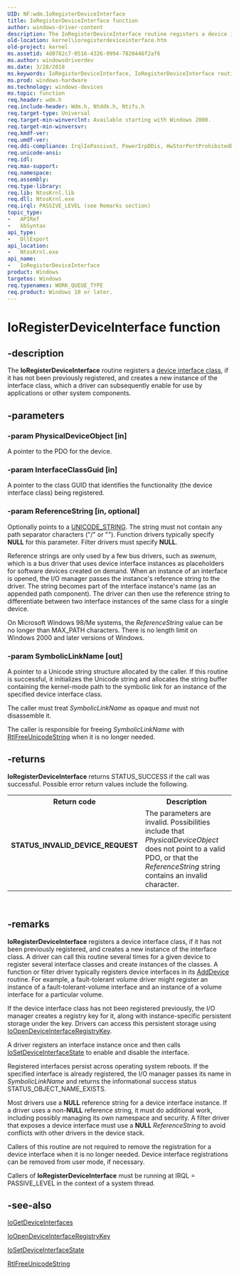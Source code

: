 ```yaml
---
UID: NF:wdm.IoRegisterDeviceInterface
title: IoRegisterDeviceInterface function
author: windows-driver-content
description: The IoRegisterDeviceInterface routine registers a device interface class, if it has not been previously registered, and creates a new instance of the interface class, which a driver can subsequently enable for use by applications or other system components.
old-location: kernel\ioregisterdeviceinterface.htm
old-project: kernel
ms.assetid: 4d0782c7-0516-4326-9994-7820446f2af6
ms.author: windowsdriverdev
ms.date: 3/28/2018
ms.keywords: IoRegisterDeviceInterface, IoRegisterDeviceInterface routine [Kernel-Mode Driver Architecture], k104_4916c641-8510-425d-953f-68ed7a3f8976.xml, kernel.ioregisterdeviceinterface, wdm/IoRegisterDeviceInterface
ms.prod: windows-hardware
ms.technology: windows-devices
ms.topic: function
req.header: wdm.h
req.include-header: Wdm.h, Ntddk.h, Ntifs.h
req.target-type: Universal
req.target-min-winverclnt: Available starting with Windows 2000.
req.target-min-winversvr: 
req.kmdf-ver: 
req.umdf-ver: 
req.ddi-compliance: IrqlIoPassive3, PowerIrpDDis, HwStorPortProhibitedDDIs
req.unicode-ansi: 
req.idl: 
req.max-support: 
req.namespace: 
req.assembly: 
req.type-library: 
req.lib: NtosKrnl.lib
req.dll: NtosKrnl.exe
req.irql: PASSIVE_LEVEL (see Remarks section)
topic_type:
-	APIRef
-	kbSyntax
api_type:
-	DllExport
api_location:
-	NtosKrnl.exe
api_name:
-	IoRegisterDeviceInterface
product: Windows
targetos: Windows
req.typenames: WORK_QUEUE_TYPE
req.product: Windows 10 or later.
---
```


# IoRegisterDeviceInterface function


## -description


The <b>IoRegisterDeviceInterface</b> routine registers a [device interface class](https://docs.microsoft.com/en-us/windows-hardware/drivers/install/device-interface-classes), if it has not been previously registered, and creates a new instance of the interface class, which a driver can subsequently enable for use by applications or other system components.


## -parameters




### -param PhysicalDeviceObject [in]

A pointer to the PDO for the device.


### -param InterfaceClassGuid [in]

A pointer to the class GUID that identifies the functionality (the device interface class) being registered.


### -param ReferenceString [in, optional]

Optionally points to a <a href="https://msdn.microsoft.com/library/windows/hardware/ff564879">UNICODE_STRING</a>. The string must not contain any path separator characters ("/" or "\"). Function drivers typically specify <b>NULL</b> for this parameter. Filter drivers must specify <b>NULL</b>.

Reference strings are only used by a few bus drivers, such as <i>swenum</i>, which is a bus driver that uses device interface instances as placeholders for software devices created on demand. When an instance of an interface is opened, the I/O manager passes the instance's reference string to the driver. The string becomes part of the interface instance's name (as an appended path component). The driver can then use the reference string to differentiate between two interface instances of the same class for a single device.

On Microsoft Windows 98/Me systems, the <i>ReferenceString</i> value can be no longer than MAX_PATH characters. There is no length limit on Windows 2000 and later versions of Windows.


### -param SymbolicLinkName [out]

A pointer to a Unicode string structure allocated by the caller. If this routine is successful, it initializes the Unicode string and allocates the string buffer containing the kernel-mode path to the symbolic link for an instance of the specified device interface class. 

The caller must treat <i>SymbolicLinkName</i> as opaque and must not disassemble it.

The caller is responsible for freeing <i>SymbolicLinkName</i> with <a href="https://msdn.microsoft.com/library/windows/hardware/ff561903">RtlFreeUnicodeString</a> when it is no longer needed.


## -returns



<b>IoRegisterDeviceInterface</b> returns STATUS_SUCCESS if the call was successful. Possible error return values include the following.

<table>
<tr>
<th>Return code</th>
<th>Description</th>
</tr>
<tr>
<td width="40%">
<dl>
<dt><b>STATUS_INVALID_DEVICE_REQUEST</b></dt>
</dl>
</td>
<td width="60%">
The parameters are invalid. Possibilities include that <i>PhysicalDeviceObject</i> does not point to a valid PDO, or that the <i>ReferenceString</i> string contains an invalid character. 

</td>
</tr>
</table>
 




## -remarks



<b>IoRegisterDeviceInterface</b> registers a device interface class, if it has not been previously registered, and creates a new instance of the interface class. A driver can call this routine several times for a given device to register several interface classes and create instances of the classes. A function or filter driver typically registers device interfaces in its <a href="https://msdn.microsoft.com/library/windows/hardware/ff540521">AddDevice</a> routine. For example, a fault-tolerant volume driver might register an instance of a fault-tolerant-volume interface and an instance of a volume interface for a particular volume.

If the device interface class has not been registered previously, the I/O manager creates a registry key for it, along with instance-specific persistent storage under the key. Drivers can access this persistent storage using <a href="https://msdn.microsoft.com/library/windows/hardware/ff549433">IoOpenDeviceInterfaceRegistryKey</a>.

A driver registers an interface instance once and then calls <a href="https://msdn.microsoft.com/library/windows/hardware/ff549700">IoSetDeviceInterfaceState</a> to enable and disable the interface.

Registered interfaces persist across operating system reboots. If the specified interface is already registered, the I/O manager passes its name in <i>SymbolicLinkName </i>and returns the informational success status STATUS_OBJECT_NAME_EXISTS.

Most drivers use a <b>NULL</b> reference string for a device interface instance. If a driver uses a non-<b>NULL</b> reference string, it must do additional work, including possibly managing its own namespace and security. A filter driver that exposes a device interface must use a <b>NULL</b> <i>ReferenceString</i> to avoid conflicts with other drivers in the device stack.

Callers of this routine are not required to remove the registration for a device interface when it is no longer needed. Device interface registrations can be removed from user mode, if necessary.

Callers of <b>IoRegisterDeviceInterface</b> must be running at IRQL = PASSIVE_LEVEL in the context of a system thread.




## -see-also




<a href="https://msdn.microsoft.com/library/windows/hardware/ff549186">IoGetDeviceInterfaces</a>



<a href="https://msdn.microsoft.com/library/windows/hardware/ff549433">IoOpenDeviceInterfaceRegistryKey</a>



<a href="https://msdn.microsoft.com/library/windows/hardware/ff549700">IoSetDeviceInterfaceState</a>



<a href="https://msdn.microsoft.com/library/windows/hardware/ff561903">RtlFreeUnicodeString</a>
 

 

